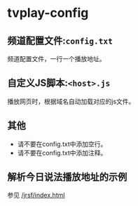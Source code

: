 # tvplay-config

## 频道配置文件:`config.txt`

频道配置文件，一行一个播放地址。

## 自定义JS脚本:`<host>.js`

播放网页时，根据域名自动加载对应的js文件。

## 其他

- 请不要在config.txt中添加空行。
- 请不要在config.txt中添加注释。

## 解析今日说法播放地址的示例

参见 [/jrsf/index.html](./jrsf/index.html)
